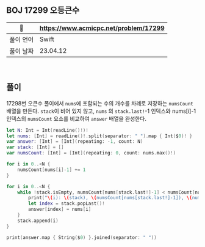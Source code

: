 ## BOJ 17299 오등큰수

|🔗|https://www.acmicpc.net/problem/17299|
|---|---|
|풀이 언어|Swift|
|풀이 날짜|23.04.12|

</br>
 
##  풀이

17298번 오큰수 풀이에서 `nums`에 포함되는 수의 개수를 차례로 저장하는 `numsCount` 배열을 만든다. `stack`이 비어 있지 않고, `nums` 의 `stack.last!`-1 인덱스와 nums[i]-1 인덱스의 
`numsCount` 요소를 비교하여 `answer` 배열을 완성한다.

```Swift
let N: Int = Int(readLine()!)!
let nums: [Int] = readLine()!.split(separator: " ").map { Int($0)! }
var answer: [Int] = [Int](repeating: -1, count: N)
var stack: [Int] = []
var numsCount: [Int] = [Int](repeating: 0, count: nums.max()!)

for i in 0..<N {
    numsCount[nums[i]-1] += 1
}

for i in 0..<N {
    while !stack.isEmpty, numsCount[nums[stack.last!]-1] < numsCount[nums[i]-1] {
        print("\(i): \(stack), \(numsCount[nums[stack.last!]-1]), \(numsCount[nums[i]-1])")
        let index = stack.popLast()!
        answer[index] = nums[i]
    }
    stack.append(i)
}

print(answer.map { String($0) }.joined(separator: " "))
```
